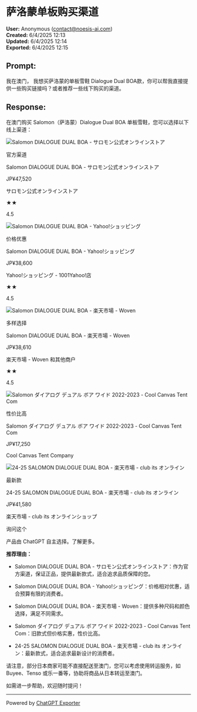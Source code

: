 # 萨洛蒙单板购买渠道

**User:** Anonymous (contact@noesis-ai.com)  
**Created:** 6/4/2025 12:13  
**Updated:** 6/4/2025 12:14  
**Exported:** 6/4/2025 12:15  

## Prompt:
我在澳门， 我想买萨洛蒙的单板雪鞋 Dialogue Dual BOA款，你可以帮我直接提供一些购买链接吗？或者推荐一些线下购买的渠道。

## Response:
在澳门购买 Salomon（萨洛蒙）Dialogue Dual BOA 单板雪鞋，您可以选择以下线上渠道：

![Salomon DIALOGUE DUAL BOA - サロモン公式オンラインストア](https://images.openai.com/thumbnails/e8b5e0aa5894823f5c187755e6fd6b11.webp)

官方渠道

Salomon DIALOGUE DUAL BOA - サロモン公式オンラインストア

JP¥47,520

サロモン公式オンラインストア

★★

4.5

![Salomon DIALOGUE DUAL BOA - Yahoo!ショッピング](https://images.openai.com/thumbnails/f7d94dda4231ce7e3323e3eecf34b979.webp)

价格优惠

Salomon DIALOGUE DUAL BOA - Yahoo!ショッピング

JP¥38,600

Yahoo!ショッピング - 1001Yahoo!店

★★

4.5

![Salomon DIALOGUE DUAL BOA - 楽天市場 - Woven](https://images.openai.com/thumbnails/69d23a5fe1fd54f79217cd70345b2fad.webp)

多样选择

Salomon DIALOGUE DUAL BOA - 楽天市場 - Woven

JP¥38,610

楽天市場 - Woven 和其他商户

★★

4.5

![Salomon ダイアログ デュアル ボア ワイド 2022-2023 - Cool Canvas Tent Com](https://images.openai.com/thumbnails/0c0ce131da030d70d9123aff96373b48.webp)

性价比高

Salomon ダイアログ デュアル ボア ワイド 2022-2023 - Cool Canvas Tent Com

JP¥17,250

Cool Canvas Tent Company

![24-25 SALOMON DIALOGUE DUAL BOA - 楽天市場 - club its オンライン](https://images.openai.com/thumbnails/81ec17278c4f7bc1013745b02fdb4908.webp)

最新款

24-25 SALOMON DIALOGUE DUAL BOA - 楽天市場 - club its オンライン

JP¥41,580

楽天市場 - club its オンラインショップ

询问这个

产品由 ChatGPT 自主选择。了解更多。

**推荐理由：**

*   Salomon DIALOGUE DUAL BOA - サロモン公式オンラインストア：作为官方渠道，保证正品，提供最新款式，适合追求品质保障的您。
    
*   Salomon DIALOGUE DUAL BOA - Yahoo!ショッピング：价格相对优惠，适合预算有限的消费者。
    
*   Salomon DIALOGUE DUAL BOA - 楽天市場 - Woven：提供多种尺码和颜色选择，满足不同需求。
    
*   Salomon ダイアログ デュアル ボア ワイド 2022-2023 - Cool Canvas Tent Com：旧款式但价格实惠，性价比高。
    
*   24-25 SALOMON DIALOGUE DUAL BOA - 楽天市場 - club its オンライン：最新款式，适合追求最新设计的消费者。
    

请注意，部分日本商家可能不直接配送至澳门，您可以考虑使用转运服务，如 Buyee、Tenso 或乐一番等，协助将商品从日本转运至澳门。

如需进一步帮助，欢迎随时提问！



---
Powered by [ChatGPT Exporter](https://www.chatgptexporter.com)